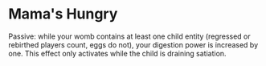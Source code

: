 # Mama's Hungry

Passive: while your womb contains at least one child entity (regressed or
rebirthed players count, eggs do not), your digestion power is increased by one.
This effect only activates while the child is draining satiation.
